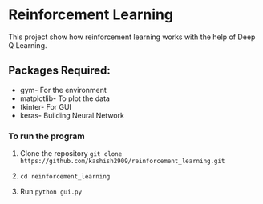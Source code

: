 # Reinforcement Learning
This project show how reinforcement learning works with the help of Deep Q Learning.

## Packages Required:

 - gym- For the environment
 - matplotlib- To plot the data
 - tkinter- For GUI
 - keras- Building Neural Network
 ### To run the program
1. Clone the repository
    `git clone https://github.com/kashish2909/reinforcement_learning.git`
2. `cd reinforcement_learning`
    
3. Run
    `python gui.py`
